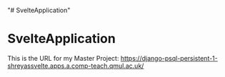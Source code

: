 "# SvelteApplication" 
# SvelteApplication

This is the URL for my Master Project: https://django-psql-persistent-1-shreyassvelte.apps.a.comp-teach.qmul.ac.uk/

